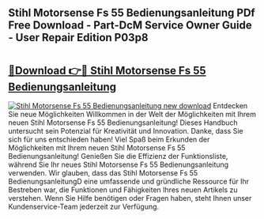 ## Stihl Motorsense Fs 55 Bedienungsanleitung PDf Free Download - Part-DcM Service Owner Guide - User Repair Edition P03p8

# <h2><a href="http://df583ti.blite.top/?on=Stihl+Motorsense+Fs+55+Bedienungsanleitung">🔗Download 👉🔴 Stihl Motorsense Fs 55 Bedienungsanleitung</a></h2>

[![Stihl Motorsense Fs 55 Bedienungsanleitung new download](https://i.imgur.com/lujVjoI.png)](http://df583ti.blite.top/?on=Stihl+Motorsense+Fs+55+Bedienungsanleitung)
Entdecken Sie neue Möglichkeiten Willkommen in der Welt der Möglichkeiten mit Ihrem neuen Stihl Motorsense Fs 55 Bedienungsanleitung! Dieses Handbuch untersucht sein Potenzial für Kreativität und Innovation. Danke, dass Sie sich für uns entschieden haben! Viel Spaß beim Erkunden der Möglichkeiten mit Ihrem neuen Stihl Motorsense Fs 55 Bedienungsanleitung! Genießen Sie die Effizienz der Funktionsliste, während Sie Ihr neues Stihl Motorsense Fs 55 Bedienungsanleitung verwenden. Wir glauben, dass das Stihl Motorsense Fs 55 BedienungsanleitungD eine umfassende und gründliche Ressource für Ihr Bestreben war, die Funktionen und Fähigkeiten Ihres neuen Artikels zu verstehen. Wenn Sie Hilfe benötigen oder Fragen haben, steht Ihnen unser Kundenservice-Team jederzeit zur Verfügung.
